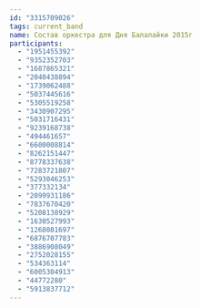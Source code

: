 ```yaml
---
id: "3315709026"
tags: current_band
name: Состав оркестра для Дня Балалайки 2015г
participants:
  - "1951455392"
  - "9352352703"
  - "1687865321"
  - "2040438894"
  - "1739062488"
  - "5037445616"
  - "5305519258"
  - "3430907295"
  - "5031716431"
  - "9239168738"
  - "494461657"
  - "6600008814"
  - "8262151447"
  - "8778337638"
  - "7283721807"
  - "5293046253"
  - "377332134"
  - "2099931186"
  - "7837670420"
  - "5208138929"
  - "1630527993"
  - "1268081697"
  - "6876707783"
  - "3886908049"
  - "2752028155"
  - "534363114"
  - "6005304913"
  - "44772280"
  - "5913837712"
---
```


